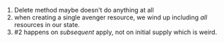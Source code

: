 1. Delete method maybe doesn't do anything at all
2. when creating a single avenger resource, we wind up including *all* resources in our state.
3. #2 happens on *subsequent* apply, not on initial supply which is weird.